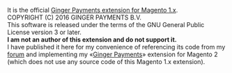 It is the official [Ginger Payments extension for Magento 1.x](https://www.magentocommerce.com/magento-connect/ginger-payments.html).   
COPYRIGHT (C) 2016 GINGER PAYMENTS B.V.   
This software is released under the terms of the GNU General Public License version 3 or later.  
**I am not an author of this extension and do not support it.**  
I have published it here for my convenience of referencing its code from my [forum](https://mage2.pro/c/extensions/ginger-payments) and implementing my «[Ginger Payments](https://mage2.pro/c/extensions/ginger-payments)» extension for Magento 2 (which does not use any source code of this Magento 1.x extension). 